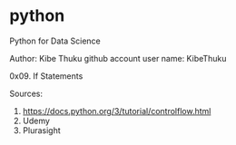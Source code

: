 # python
Python for Data Science

Author: Kibe Thuku
github account user name: KibeThuku

0x09. If Statements

Sources:
1. https://docs.python.org/3/tutorial/controlflow.html
2. Udemy
3. Plurasight
